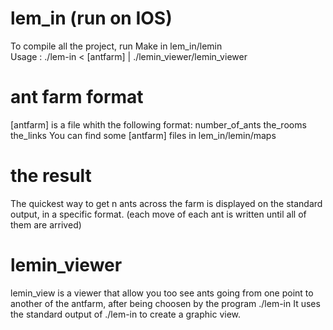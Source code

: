 # lem_in (run on IOS)

To compile all the project, run Make in lem_in/lemin  
Usage : ./lem-in < [antfarm] | ./lemin_viewer/lemin_viewer

# ant farm format
[antfarm] is a file whith the following format:
number_of_ants
the_rooms
the_links
You can find some [antfarm] files in lem_in/lemin/maps

# the result
The quickest way to get n ants across the farm is displayed on the standard output,
in a specific format. (each move of each ant is written until all of them are arrived)

# lemin_viewer
lemin_view is a viewer that allow you too see ants going from one point to another of the antfarm,
after being choosen by the program ./lem-in
It uses the standard output of ./lem-in to create a graphic view.
